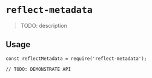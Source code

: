 # `reflect-metadata`

> TODO: description

## Usage

```
const reflectMetadata = require('reflect-metadata');

// TODO: DEMONSTRATE API
```
